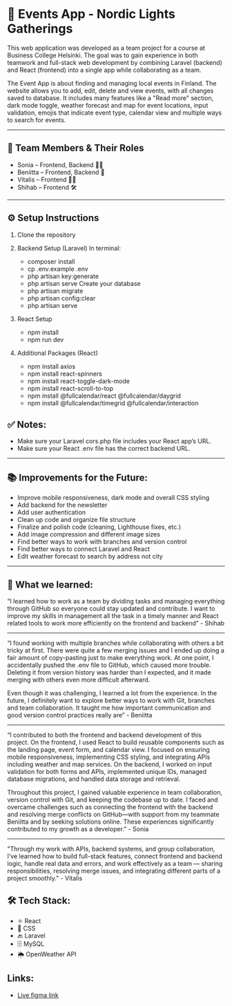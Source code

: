 # 🎉 Events App - Nordic Lights Gatherings

This web application was developed as a team project for a course at Business College Helsinki. The goal was to gain experience in both teamwork and full-stack web development by combining Laravel (backend) and React (frontend) into a single app while collaborating as a team.

The Event App is about finding and managing local events in Finland. The website allows you to add, edit, delete and view events, with all changes saved to database. It includes many features like a "Read more" section, dark mode toggle, weather forecast and map for event locations, input validation, emojis that indicate event type, calendar view and multiple ways to search for events.

___

## 👥 Team Members & Their Roles
* Sonia – Frontend, Backend 👩‍💻
* Beniitta – Frontend, Backend 📱
* Vitalis – Frontend 🧑‍💻
* Shihab – Frontend 🛠️


___

## ⚙️ Setup Instructions
1. Clone the repository
2. Backend Setup (Laravel) In terminal:
    * composer install
    * cp .env.example .env
    * php artisan key:generate
    * php artisan serve
Create your database
    * php artisan migrate
    * php artisan config:clear
    * php artisan serve

1. React Setup
    * npm install
    * npm run dev
2. Additional Packages (React)
    * npm install axios
    * npm install react-spinners
    * npm install react-toggle-dark-mode
    * npm install react-scroll-to-top
    * npm install @fullcalendar/react @fullcalendar/daygrid 
    * npm install @fullcalendar/timegrid @fullcalendar/interaction 

## ✅ Notes:
* Make sure your Laravel cors.php file includes your React app’s URL.
* Make sure your React .env file has the correct backend URL.

_____

## 📚 Improvements for the Future:
* Improve mobile responsiveness, dark mode and overall CSS styling
* Add backend for the newsletter
* Add user authentication
* Clean up code and organize file structure
* Finalize and polish code (cleaning, Lighthouse fixes, etc.)
* Add image compression and different image sizes
* Find better ways to work with branches and version control
* Find better ways to connect Laravel and React
* Edit weather forecast to search by address not city

_____

## 🚀 What we learned: 

“I learned how to work as a team by dividing tasks and managing everything through GitHub so everyone could stay updated and contribute. I want to improve my skills in  management all the task in a timely manner and React related tools to work more efficiently on the frontend and backend” - Shihab 

____

“I found working with multiple branches while collaborating with others a bit tricky at first. There were quite a few merging issues and I ended up doing a fair amount of copy-pasting just to make everything work. At one point, I accidentally pushed the .env file to GitHub, which caused more trouble. Deleting it from version history was harder than I expected, and it made merging with others even more difficult afterward.

Even though it was challenging, I learned a lot from the experience. In the future, I definitely want to explore better ways to work with Git, branches and team collaboration. It taught me how important communication and good version control practices really are” - Beniitta

____

“I contributed to both the frontend and backend development of this project. On the frontend, I used React to build reusable components such as the landing page, event form, and calendar view. I focused on ensuring mobile responsiveness, implementing CSS styling, and integrating APIs including weather and map services.
On the backend, I worked on input validation for both forms and APIs, implemented unique IDs, managed database migrations, and handled data storage and retrieval.

Throughout this project, I gained valuable experience in team collaboration, version control with Git, and keeping the codebase up to date. I faced and overcame challenges such as connecting the frontend with the backend and resolving merge conflicts on GitHub—with support from my teammate Beniitta and by seeking solutions online. These experiences significantly contributed to my growth as a developer.” - Sonia

____

"Through my work with APIs, backend systems, and group collaboration, I’ve learned how to build full-stack features, connect frontend and backend logic, handle real data and errors, and work effectively as a team — sharing responsibilities, resolving merge issues, and integrating different parts of a project smoothly." - Vitalis



## 🛠️ Tech Stack:
- ⚛️ React
- 🎨 CSS
- 🔙 Laravel
- 🗄️ MySQL
- 🌦️ OpenWeather API

## Links:
- [Live figma link](https://www.figma.com/proto/qPCo1mK3aG9hwXWdOm6ABm/Finnish-Event-Planner?node-id=1-2&p=f&t=Cf3bQNAagTilugmn-0&scaling=min-zoom&content-scaling=fixed&page-id=0%3A1&starting-point-node-id=1%3A2)
